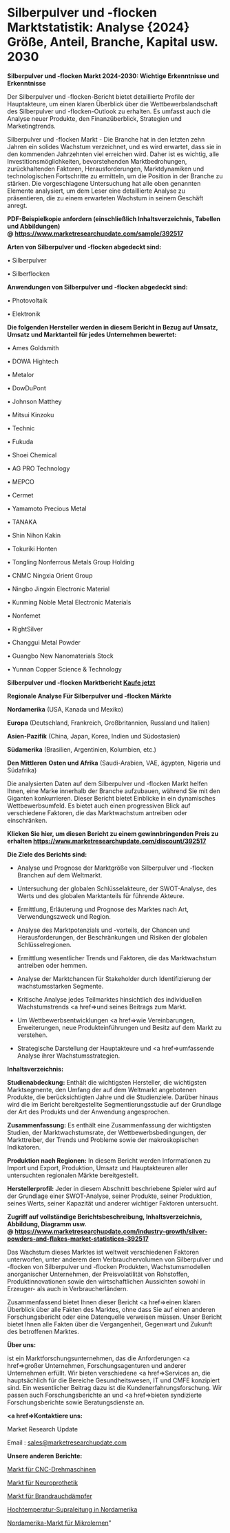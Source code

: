# Silberpulver und -flocken Marktstatistik: Analyse {2024} Größe, Anteil, Branche, Kapital usw. 2030

<strong>Silberpulver und -flocken Markt 2024-2030: Wichtige Erkenntnisse und Erkenntnisse</strong>

Der Silberpulver und -flocken-Bericht bietet detaillierte Profile der Hauptakteure, um einen klaren Überblick über die Wettbewerbslandschaft des Silberpulver und -flocken-Outlook zu erhalten. Es umfasst auch die Analyse neuer Produkte, den Finanzüberblick, Strategien und Marketingtrends.

Silberpulver und -flocken Markt - Die Branche hat in den letzten zehn Jahren ein solides Wachstum verzeichnet, und es wird erwartet, dass sie in den kommenden Jahrzehnten viel erreichen wird. Daher ist es wichtig, alle Investitionsmöglichkeiten, bevorstehenden Marktbedrohungen, zurückhaltenden Faktoren, Herausforderungen, Marktdynamiken und technologischen Fortschritte zu ermitteln, um die Position in der Branche zu stärken. Die vorgeschlagene Untersuchung hat alle oben genannten Elemente analysiert, um dem Leser eine detaillierte Analyse zu präsentieren, die zu einem erwarteten Wachstum in seinem Geschäft anregt.

<strong><b>PDF-Beispielkopie anfordern (einschließlich Inhaltsverzeichnis, Tabellen und Abbildungen) @ </b></strong><strong><a href=https://www.marketresearchupdate.com/sample/392517><strong>https://www.marketresearchupdate.com/sample/392517</u></a></strong></strong>

<strong>Arten von Silberpulver und -flocken abgedeckt sind:</strong>

• Silberpulver

• Silberflocken

<strong>Anwendungen von Silberpulver und -flocken abgedeckt sind:</strong>

• Photovoltaik

• Elektronik

<strong>Die folgenden Hersteller werden in diesem Bericht in Bezug auf Umsatz, Umsatz und Marktanteil für jedes Unternehmen bewertet:</strong>

• Ames Goldsmith

• DOWA Hightech

• Metalor

• DowDuPont

• Johnson Matthey

• Mitsui Kinzoku

• Technic

• Fukuda

• Shoei Chemical

• AG PRO Technology

• MEPCO

• Cermet

• Yamamoto Precious Metal

• TANAKA

• Shin Nihon Kakin

• Tokuriki Honten

• Tongling Nonferrous Metals Group Holding

• CNMC Ningxia Orient Group

• Ningbo Jingxin Electronic Material

• Kunming Noble Metal Electronic Materials

• Nonfemet

• RightSilver

• Changgui Metal Powder

• Guangbo New Nanomaterials Stock

• Yunnan Copper Science & Technology

<strong>Silberpulver und -flocken Marktbericht <a href=https://www.marketresearchupdate.com/buynow/392517>Kaufe jetzt</a></strong>

<strong>Regionale Analyse Für Silberpulver und -flocken Märkte</strong>

<strong>Nordamerika</strong> (USA, Kanada und Mexiko)

<strong>Europa</strong> (Deutschland, Frankreich, Großbritannien, Russland und Italien)

<strong>Asien-Pazifik</strong> (China, Japan, Korea, Indien und Südostasien)

<strong>Südamerika</strong> (Brasilien, Argentinien, Kolumbien, etc.)

<strong>Den Mittleren</strong> <strong>Osten und Afrika</strong> (Saudi-Arabien, VAE, ägypten, Nigeria und Südafrika)

Die analysierten Daten auf dem Silberpulver und -flocken Markt helfen Ihnen, eine Marke innerhalb der Branche aufzubauen, während Sie mit den Giganten konkurrieren. Dieser Bericht bietet Einblicke in ein dynamisches Wettbewerbsumfeld. Es bietet auch einen progressiven Blick auf verschiedene Faktoren, die das Marktwachstum antreiben oder einschränken.

<strong>Klicken Sie hier, um diesen Bericht zu einem gewinnbringenden Preis zu erhalten
</strong><strong><a href=https://www.marketresearchupdate.com/discount/392517>https://www.marketresearchupdate.com/discount/392517</b></u></strong></a>

<strong>Die Ziele des Berichts sind:</strong>

- Analyse und Prognose der Marktgröße von Silberpulver und -flocken Branchen auf dem Weltmarkt.

- Untersuchung der globalen Schlüsselakteure, der SWOT-Analyse, des Werts und des globalen Marktanteils für führende Akteure.

- Ermittlung, Erläuterung und Prognose des Marktes nach Art, Verwendungszweck und Region.

- Analyse des Marktpotenzials und -vorteils, der Chancen und Herausforderungen, der Beschränkungen und Risiken der globalen Schlüsselregionen.

- Ermittlung wesentlicher Trends und Faktoren, die das Marktwachstum antreiben oder hemmen.

- Analyse der Marktchancen für Stakeholder durch Identifizierung der wachstumsstarken Segmente.

- Kritische Analyse jedes Teilmarktes hinsichtlich des individuellen Wachstumstrends <a href=>und</a> seines Beitrags zum Markt.

- Um Wettbewerbsentwicklungen <a href=>wie</a> Vereinbarungen, Erweiterungen, neue Produkteinführungen und Besitz auf dem Markt zu verstehen.

- Strategische Darstellung der Hauptakteure und <a href=>umfas</a>sende Analyse ihrer Wachstumsstrategien.

<strong>Inhaltsverzeichnis:</strong>

<strong>Studienabdeckung:</strong> Enthält die wichtigsten Hersteller, die wichtigsten Marktsegmente, den Umfang der auf dem Weltmarkt angebotenen Produkte, die berücksichtigten Jahre und die Studienziele. Darüber hinaus wird die im Bericht bereitgestellte Segmentierungsstudie auf der Grundlage der Art des Produkts und der Anwendung angesprochen.

<strong>Zusammenfassung:</strong> Es enthält eine Zusammenfassung der wichtigsten Studien, der Marktwachstumsrate, der Wettbewerbsbedingungen, der Markttreiber, der Trends und Probleme sowie der makroskopischen Indikatoren.

<strong>Produktion nach Regionen:</strong> In diesem Bericht werden Informationen zu Import und Export, Produktion, Umsatz und Hauptakteuren aller untersuchten regionalen Märkte bereitgestellt.

<strong>Herstellerprofil:</strong> Jeder in diesem Abschnitt beschriebene Spieler wird auf der Grundlage einer SWOT-Analyse, seiner Produkte, seiner Produktion, seines Werts, seiner Kapazität und anderer wichtiger Faktoren untersucht.

<strong><b>Zugriff auf vollständige Berichtsbeschreibung, Inhaltsverzeichnis, Abbildung, Diagramm usw. @ </b></strong><strong><a href=https://www.marketresearchupdate.com/industry-growth/silver-powders-and-flakes-market-statistices-392517>https://www.marketresearchupdate.com/industry-growth/silver-powders-and-flakes-market-statistices-392517</a></strong>

Das Wachstum dieses Marktes ist weltweit verschiedenen Faktoren unterworfen, unter anderem dem Verbrauchervolumen von Silberpulver und -flocken von Silberpulver und -flocken Produkten, Wachstumsmodellen anorganischer Unternehmen, der Preisvolatilität von Rohstoffen, Produktinnovationen sowie den wirtschaftlichen Aussichten sowohl in Erzeuger- als auch in Verbraucherländern.

Zusammenfassend bietet Ihnen dieser Bericht <a href=>einen</a> klaren Überblick über alle Fakten des Marktes, ohne dass Sie auf einen anderen Forschungsbericht oder eine Datenquelle verweisen müssen. Unser Bericht bietet Ihnen alle Fakten über die Vergangenheit, Gegenwart und Zukunft des betroffenen Marktes.

<strong>Über uns:</strong>

 ist ein Marktforschungsunternehmen, das die Anforderungen <a href=>großer</a> Unternehmen, Forschungsagenturen und anderer Unternehmen erfüllt. Wir bieten verschiedene <a href=>Services</a> an, die hauptsächlich für die Bereiche Gesundheitswesen, IT und CMFE konzipiert sind. Ein wesentlicher Beitrag dazu ist die Kundenerfahrungsforschung. Wir passen auch Forschungsberichte an und <a href=>bieten</a> syndizierte Forschungsberichte sowie Beratungsdienste an.

<strong><a href=>Kontaktiere uns:</a></strong>

Market Research Update

Email : sales@marketresearchupdate.com

<strong>Unsere anderen Berichte:</strong>

<a href=https://www.linkedin.com/pulse/cnc-lathes-market-2023-top-key-players-types-applications>Markt für CNC-Drehmaschinen</a>

<a href=https://www.linkedin.com/pulse/neuroprosthetics-market-sizing-up-anticipating>Markt für Neuroprothetik</a>

<a href=https://www.linkedin.com/pulse/fire-smoke-dampers-market-outlooks-2023-size>Markt für Brandrauchdämpfer</a>

<a href=https://www.linkedin.com/pulse/north-america-high-temperature-superconducting>Hochtemperatur-Supraleitung in Nordamerika</a>

<a href=https://www.linkedin.com/pulse/north-america-microlearning-market-v94kf/>Nordamerika-Markt für Mikrolernen</a>"
